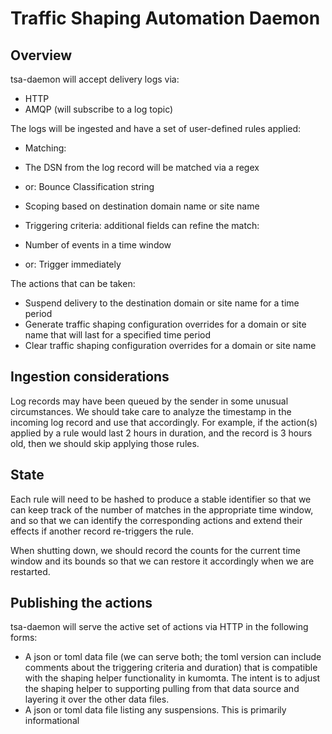 # Traffic Shaping Automation Daemon

## Overview

tsa-daemon will accept delivery logs via:

* HTTP
* AMQP (will subscribe to a log topic)

The logs will be ingested and have a set of user-defined rules applied:

* Matching:
 * The DSN from the log record will be matched via a regex
 * or: Bounce Classification string
 * Scoping based on destination domain name or site name

* Triggering criteria: additional fields can refine the match:
 * Number of events in a time window
 * or: Trigger immediately

The actions that can be taken:

* Suspend delivery to the destination domain or site name for a time period
* Generate traffic shaping configuration overrides for a domain or site name
  that will last for a specified time period
* Clear traffic shaping configuration overrides for a domain or site name

## Ingestion considerations

Log records may have been queued by the sender in some unusual circumstances.
We should take care to analyze the timestamp in the incoming log record
and use that accordingly.  For example, if the action(s) applied by a rule
would last 2 hours in duration, and the record is 3 hours old, then we should
skip applying those rules.

## State

Each rule will need to be hashed to produce a stable identifier so that we
can keep track of the number of matches in the appropriate time window, and
so that we can identify the corresponding actions and extend their effects
if another record re-triggers the rule.

When shutting down, we should record the counts for the current time window
and its bounds so that we can restore it accordingly when we are restarted.

## Publishing the actions

tsa-daemon will serve the active set of actions via HTTP in the following
forms:

* A json or toml data file (we can serve both; the toml version can include
  comments about the triggering criteria and duration) that is compatible
  with the shaping helper functionality in kumomta.  The intent is to
  adjust the shaping helper to supporting pulling from that data source
  and layering it over the other data files.
* A json or toml data file listing any suspensions.  This is primarily
  informational

